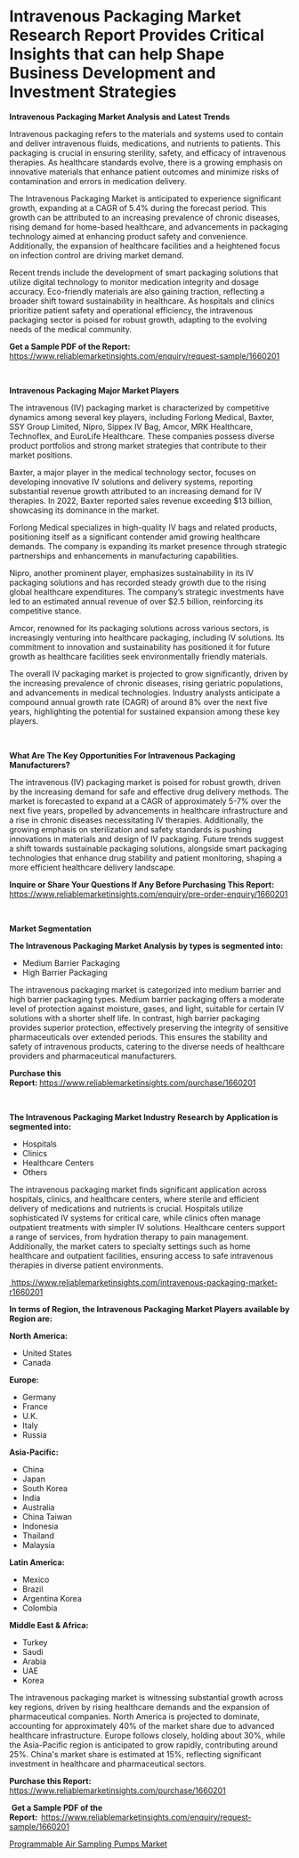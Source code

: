 <p><h1>Intravenous Packaging Market Research Report Provides Critical Insights that can help Shape Business Development and Investment Strategies</h1></p><p><strong>Intravenous Packaging Market Analysis and Latest Trends</strong></p>
<p><p>Intravenous packaging refers to the materials and systems used to contain and deliver intravenous fluids, medications, and nutrients to patients. This packaging is crucial in ensuring sterility, safety, and efficacy of intravenous therapies. As healthcare standards evolve, there is a growing emphasis on innovative materials that enhance patient outcomes and minimize risks of contamination and errors in medication delivery.</p><p>The Intravenous Packaging Market is anticipated to experience significant growth, expanding at a CAGR of 5.4% during the forecast period. This growth can be attributed to an increasing prevalence of chronic diseases, rising demand for home-based healthcare, and advancements in packaging technology aimed at enhancing product safety and convenience. Additionally, the expansion of healthcare facilities and a heightened focus on infection control are driving market demand.</p><p>Recent trends include the development of smart packaging solutions that utilize digital technology to monitor medication integrity and dosage accuracy. Eco-friendly materials are also gaining traction, reflecting a broader shift toward sustainability in healthcare. As hospitals and clinics prioritize patient safety and operational efficiency, the intravenous packaging sector is poised for robust growth, adapting to the evolving needs of the medical community.</p></p>
<p><strong>Get a Sample PDF of the Report:&nbsp;</strong> <a href="https://www.reliablemarketinsights.com/enquiry/request-sample/1660201?utm_campaign=1938&utm_medium=2&utm_source=Github&utm_content=ia&utm_term=29032025&utm_id=intravenous-packaging">https://www.reliablemarketinsights.com/enquiry/request-sample/1660201</a></p>
<p>&nbsp;</p>
<p><strong>Intravenous Packaging Major Market Players</strong></p>
<p><p>The intravenous (IV) packaging market is characterized by competitive dynamics among several key players, including Forlong Medical, Baxter, SSY Group Limited, Nipro, Sippex IV Bag, Amcor, MRK Healthcare, Technoflex, and EuroLife Healthcare. These companies possess diverse product portfolios and strong market strategies that contribute to their market positions.</p><p>Baxter, a major player in the medical technology sector, focuses on developing innovative IV solutions and delivery systems, reporting substantial revenue growth attributed to an increasing demand for IV therapies. In 2022, Baxter reported sales revenue exceeding $13 billion, showcasing its dominance in the market.</p><p>Forlong Medical specializes in high-quality IV bags and related products, positioning itself as a significant contender amid growing healthcare demands. The company is expanding its market presence through strategic partnerships and enhancements in manufacturing capabilities.</p><p>Nipro, another prominent player, emphasizes sustainability in its IV packaging solutions and has recorded steady growth due to the rising global healthcare expenditures. The company’s strategic investments have led to an estimated annual revenue of over $2.5 billion, reinforcing its competitive stance.</p><p>Amcor, renowned for its packaging solutions across various sectors, is increasingly venturing into healthcare packaging, including IV solutions. Its commitment to innovation and sustainability has positioned it for future growth as healthcare facilities seek environmentally friendly materials.</p><p>The overall IV packaging market is projected to grow significantly, driven by the increasing prevalence of chronic diseases, rising geriatric populations, and advancements in medical technologies. Industry analysts anticipate a compound annual growth rate (CAGR) of around 8% over the next five years, highlighting the potential for sustained expansion among these key players.</p></p>
<p>&nbsp;</p>
<p><strong>What Are The Key Opportunities For Intravenous Packaging Manufacturers?</strong></p>
<p><p>The intravenous (IV) packaging market is poised for robust growth, driven by the increasing demand for safe and effective drug delivery methods. The market is forecasted to expand at a CAGR of approximately 5-7% over the next five years, propelled by advancements in healthcare infrastructure and a rise in chronic diseases necessitating IV therapies. Additionally, the growing emphasis on sterilization and safety standards is pushing innovations in materials and design of IV packaging. Future trends suggest a shift towards sustainable packaging solutions, alongside smart packaging technologies that enhance drug stability and patient monitoring, shaping a more efficient healthcare delivery landscape.</p></p>
<p><strong>Inquire or Share Your Questions If Any Before Purchasing This Report:</strong> <a href="https://www.reliablemarketinsights.com/enquiry/pre-order-enquiry/1660201?utm_campaign=1938&utm_medium=2&utm_source=Github&utm_content=ia&utm_term=29032025&utm_id=intravenous-packaging">https://www.reliablemarketinsights.com/enquiry/pre-order-enquiry/1660201</a></p>
<p>&nbsp;</p>
<p><strong>Market Segmentation</strong></p>
<p><strong>The Intravenous Packaging Market Analysis by types is segmented into:</strong></p>
<p><ul><li>Medium Barrier Packaging</li><li>High Barrier Packaging</li></ul></p>
<p><p>The intravenous packaging market is categorized into medium barrier and high barrier packaging types. Medium barrier packaging offers a moderate level of protection against moisture, gases, and light, suitable for certain IV solutions with a shorter shelf life. In contrast, high barrier packaging provides superior protection, effectively preserving the integrity of sensitive pharmaceuticals over extended periods. This ensures the stability and safety of intravenous products, catering to the diverse needs of healthcare providers and pharmaceutical manufacturers.</p></p>
<p><strong>Purchase this Report:&nbsp;</strong><a href="https://www.reliablemarketinsights.com/purchase/1660201?utm_campaign=1938&utm_medium=2&utm_source=Github&utm_content=ia&utm_term=29032025&utm_id=intravenous-packaging">https://www.reliablemarketinsights.com/purchase/1660201</a></p>
<p>&nbsp;</p>
<p><strong>The Intravenous Packaging Market Industry Research by Application is segmented into:</strong></p>
<p><ul><li>Hospitals</li><li>Clinics</li><li>Healthcare Centers</li><li>Others</li></ul></p>
<p><p>The intravenous packaging market finds significant application across hospitals, clinics, and healthcare centers, where sterile and efficient delivery of medications and nutrients is crucial. Hospitals utilize sophisticated IV systems for critical care, while clinics often manage outpatient treatments with simpler IV solutions. Healthcare centers support a range of services, from hydration therapy to pain management. Additionally, the market caters to specialty settings such as home healthcare and outpatient facilities, ensuring access to safe intravenous therapies in diverse patient environments.</p></p>
<p><a href="https://www.reliablemarketinsights.com/intravenous-packaging-market-r1660201?utm_campaign=1938&utm_medium=2&utm_source=Github&utm_content=ia&utm_term=29032025&utm_id=intravenous-packaging">&nbsp;https://www.reliablemarketinsights.com/intravenous-packaging-market-r1660201</a></p>
<p><strong>In terms of Region, the Intravenous Packaging Market Players available by Region are:</strong></p>
<p>
    <p> <strong> North America: </strong>
        <ul>
            <li>United States</li>
            <li>Canada</li>
        </ul>
        </p> 
    <p> <strong> Europe: </strong>
        <ul>
            <li>Germany</li>
            <li>France</li>
            <li>U.K.</li>
            <li>Italy</li>
            <li>Russia</li>
        </ul>
        </p> 
    <p> <strong> Asia-Pacific: </strong>
        <ul>
            <li>China</li>
            <li>Japan</li>
            <li>South Korea</li>
            <li>India</li>
            <li>Australia</li>
            <li>China Taiwan</li>
            <li>Indonesia</li>
            <li>Thailand</li>
            <li>Malaysia</li>
        </ul>
        </p> 
    <p> <strong> Latin America: </strong>
        <ul>
            <li>Mexico</li>
            <li>Brazil</li>
            <li>Argentina Korea</li>
            <li>Colombia</li>
        </ul>
        </p> 
    <p> <strong> Middle East & Africa: </strong>
        <ul>
            <li>Turkey</li>
            <li>Saudi</li>
            <li>Arabia</li>
            <li>UAE</li>
            <li>Korea</li>
        </ul>
    </p>
    </p>
<p><p>The intravenous packaging market is witnessing substantial growth across key regions, driven by rising healthcare demands and the expansion of pharmaceutical companies. North America is projected to dominate, accounting for approximately 40% of the market share due to advanced healthcare infrastructure. Europe follows closely, holding about 30%, while the Asia-Pacific region is anticipated to grow rapidly, contributing around 25%. China's market share is estimated at 15%, reflecting significant investment in healthcare and pharmaceutical sectors.</p></p>
<p><strong>Purchase this Report: </strong><a href="https://www.reliablemarketinsights.com/purchase/1660201?utm_campaign=1938&utm_medium=2&utm_source=Github&utm_content=ia&utm_term=29032025&utm_id=intravenous-packaging">https://www.reliablemarketinsights.com/purchase/1660201</a></p>
<p>&nbsp;<strong>Get a Sample PDF of the Report:&nbsp;&nbsp;</strong><a href="https://www.reliablemarketinsights.com/enquiry/request-sample/1660201?utm_campaign=1938&utm_medium=2&utm_source=Github&utm_content=ia&utm_term=29032025&utm_id=intravenous-packaging">https://www.reliablemarketinsights.com/enquiry/request-sample/1660201</a></p>
<p><strong></strong></p>
<p><p><a href="https://github.com/angelajermaine/Market-Research-Report-List-6/blob/main/programmable-air-sampling-pumps-market.md?utm_campaign=1938&utm_medium=2&utm_source=Github&utm_content=ia&utm_term=29032025&utm_id=intravenous-packaging">Programmable Air Sampling Pumps Market</a></p></p>